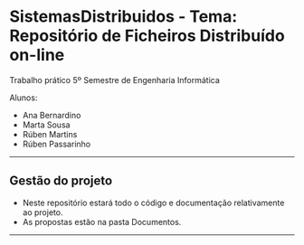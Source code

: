 # SistemasDistribuidos - Tema: Repositório de Ficheiros Distribuído on-line

Trabalho prático 5º Semestre de Engenharia Informática

Alunos:
- Ana Bernardino
- Marta Sousa
- Rúben Martins
- Rúben Passarinho
* * *

## Gestão do projeto

- Neste repositório estará todo o código e documentação relativamente ao projeto.
- As propostas estão na pasta Documentos.

* * *

